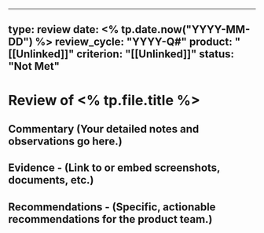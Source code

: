 
--- 
type: review 
date: <% tp.date.now("YYYY-MM-DD") %> 
review_cycle: "YYYY-Q#" 
product: "[[Unlinked]]" 
criterion: "[[Unlinked]]" 
status: "Not Met" 
--- 

# Review of <% tp.file.title %> 

## Commentary (Your detailed notes and observations go here.) 

## Evidence - (Link to or embed screenshots, documents, etc.) 

## Recommendations - (Specific, actionable recommendations for the product team.)